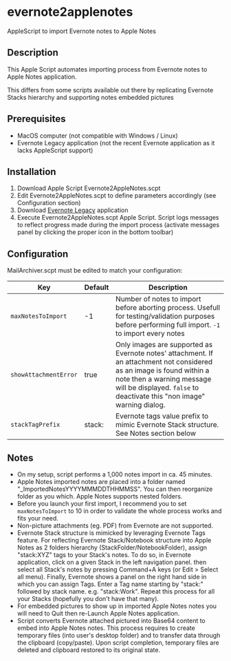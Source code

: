 # evernote2applenotes
AppleScript to import Evernote notes to Apple Notes

## Description
This Apple Script automates importing process from Evernote notes to Apple Notes application.

This differs from some scripts available out there by replicating Evernote Stacks hierarchy and supporting notes embedded pictures

## Prerequisites

* MacOS computer (not compatible with Windows / Linux)
* Evernote Legacy application (not the recent Evernote application as it lacks AppleScript support)

## Installation

1. Download Apple Script Evernote2AppleNotes.scpt
2. Edit Evernote2AppleNotes.scpt to define parameters accordingly (see Configuration section)
3. Download [Evernote Legacy](https://help.evernote.com/hc/en-us/articles/360052560314) application 
4. Execute Evernote2AppleNotes.scpt Apple Script. Script logs messages to reflect progress made during the import process (activate messages panel by clicking the proper icon in the bottom toolbar)

## Configuration

MailArchiver.scpt must be edited to match your configuration:

| Key | Default | Description |
| --- | --- | --- |
| `maxNotesToImport` | -1 | Number of notes to import before aborting process. Usefull for testing/validation purposes before performing full import. `-1` to import every notes|
| `showAttachmentError` | true | Only images are supported as Evernote notes' attachment. If an attachment not considered as an image is found within a note then a warning message will be displayed. `false` to deactivate this "non image" warning dialog.|
| `stackTagPrefix` | stack: | Evernote tags value prefix to mimic Evernote Stack structure. See Notes section below|

## Notes

* On my setup, script performs a 1,000 notes import in ca. 45 minutes.
* Apple Notes imported notes are placed into a folder named "_ImportedNotesYYYYMMMDDTHHMMSS". You can then reorganize folder as you which. Apple Notes supports nested folders.
* Before you launch your first import, I recommend you to set `maxNotesToImport` to 10 in order to validate the whole process works and fits your need.
* Non-picture attachments (eg. PDF) from Evernote are not supported.
* Evernote Stack structure is mimicked by leveraging Evernote Tags feature. For reflecting Evernote Stack/Notebook structure into Apple Notes as 2 folders hierarchy (StackFolder/NotebookFolder), assign "stack:XYZ" tags to your Stack's notes. To do so, in Evernote application, click on a given Stack in the left navigation panel. then select all Stack's notes by pressing Command+A keys (or Edit > Select all menu). Finally, Evernote shows a panel on the right hand side in which you can assign Tags. Enter a Tag name starting by "stack:" followed by stack name. e.g. "stack:Work". Repeat this process for all your Stacks (hopefully you don't have that many).
* For embedded pictures to show up in imported Apple Notes notes you will need to Quit then re-Launch Apple Notes application.
* Script converts Evernote attached pictured into Base64 content to embed into Apple Notes notes. This process requires to create temporary files (into user's desktop folder) and to transfer data through the clipboard (copy/paste). Upon script completion, temporary files are deleted and clipboard restored to its original state.
